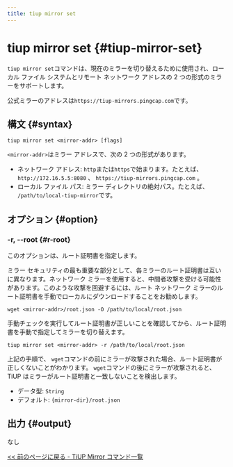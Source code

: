```yaml
---
title: tiup mirror set
---
```


# tiup mirror set {#tiup-mirror-set}

`tiup mirror set`コマンドは、現在のミラーを切り替えるために使用され、ローカル ファイル システムとリモート ネットワーク アドレスの 2 つの形式のミラーをサポートします。

公式ミラーのアドレスは`https://tiup-mirrors.pingcap.com`です。

## 構文 {#syntax}

```shell
tiup mirror set <mirror-addr> [flags]
```

`<mirror-addr>`はミラー アドレスで、次の 2 つの形式があります。

-   ネットワーク アドレス: `http`または`https`で始まります。たとえば、 `http://172.16.5.5:8080` 、 `https://tiup-mirrors.pingcap.com` 。
-   ローカル ファイル パス: ミラー ディレクトリの絶対パス。たとえば、 `/path/to/local-tiup-mirror`です。

## オプション {#option}

### -r, --root {#r-root}

このオプションは、ルート証明書を指定します。

ミラー セキュリティの最も重要な部分として、各ミラーのルート証明書は互いに異なります。ネットワーク ミラーを使用すると、中間者攻撃を受ける可能性があります。このような攻撃を回避するには、ルート ネットワーク ミラーのルート証明書を手動でローカルにダウンロードすることをお勧めします。

```
wget <mirror-addr>/root.json -O /path/to/local/root.json
```

手動チェックを実行してルート証明書が正しいことを確認してから、ルート証明書を手動で指定してミラーを切り替えます。

```
tiup mirror set <mirror-addr> -r /path/to/local/root.json
```

上記の手順で、 `wget`コマンドの前にミラーが攻撃された場合、ルート証明書が正しくないことがわかります。 `wget`コマンドの後にミラーが攻撃されると、TiUP はミラーがルート証明書と一致しないことを検出します。

-   データ型: `String`
-   デフォルト: `{mirror-dir}/root.json`

## 出力 {#output}

なし

[&lt;&lt; 前のページに戻る - TiUP Mirror コマンド一覧](/tiup/tiup-command-mirror.md#command-list)
